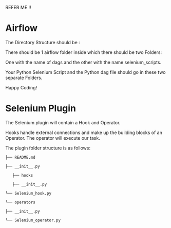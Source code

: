 REFER ME !!

# Airflow

The Directory Structure should be :

There should be 1 airflow folder inside which there should be two Folders:

One with the name of dags and the other with the name selenium_scripts.

Your Python Selenium Script and the Python dag file should go in these two separate Folders.

Happy Coding!

# Selenium Plugin

The Selenium plugin will contain a Hook and Operator.

Hooks handle external connections and make up the building blocks of an Operator. The operator will execute our task. 

The plugin folder structure is as follows:


    ├── README.md

    ├── __init__.py

       ├── hooks

       ├── __init__.py

    └── Selenium_hook.py

    └── operators

    ├── __init__.py

    └── Selenium_operator.py

